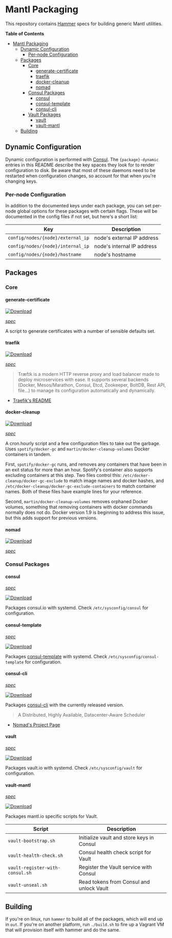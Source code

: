 # Mantl Packaging

This repository contains [Hammer](https://github.com/asteris-llc/hammer) specs
for building generic Mantl utilities.

<!-- markdown-toc start - Don't edit this section. Run M-x markdown-toc-generate-toc again -->
**Table of Contents**

- [Mantl Packaging](#mantl-packaging)
    - [Dynamic Configuration](#dynamic-configuration)
        - [Per-node Configuration](#per-node-configuration)
    - [Packages](#packages)
        - [Core](#core)
            - [generate-certificate](#generate-certificate)
            - [traefik](#traefik)
            - [docker-cleanup](#docker-cleanup)
            - [nomad](#nomad)
        - [Consul Packages](#consul-packages)
            - [consul](#consul)
            - [consul-template](#consul-template)
            - [consul-cli](#consul-cli)
        - [Vault Packages](#vault-packages)
            - [vault](#vault)
            - [vault-mantl](#vault-mantl)
    - [Building](#building)

<!-- markdown-toc end -->

## Dynamic Configuration

Dynamic configuration is performed with [Consul](https://consul.io). The
`{package}-dynamic` entries in this README describe the key spaces they look for
to render configuration to disk. Be aware that most of these daemons need to be
restarted when configuration changes, so account for that when you're changing
keys.

### Per-node Configuration

In addition to the documented keys under each package, you can set per-node
global options for these packages with certain flags. These will be documented
in the config files if not set, but here's a short list:

| Key                               | Description                |
|-----------------------------------|----------------------------|
| `config/nodes/{node}/external_ip` | node's external IP address |
| `config/nodes/{node}/internal_ip` | node's internal IP address |
| `config/nodes/{node}/hostname`    | node's hostname            |

## Packages

### Core

#### generate-certificate

[ ![Download](https://api.bintray.com/packages/asteris/mantl-rpm/generate-certificate/images/download.svg) ](https://bintray.com/asteris/mantl-rpm/generate-certificate/_latestVersion)

[*spec*](packages/generate-certificate/spec.yml)

A script to generate certificates with a number of sensible defaults set.

#### traefik

[ ![Download](https://api.bintray.com/packages/asteris/mantl-rpm/traefik/images/download.svg) ](https://bintray.com/asteris/mantl-rpm/traefik/_latestVersion)

[*spec*](packages/traefik/spec.yml)

> Træfɪk is a modern HTTP reverse proxy and load balancer made to deploy
> microservices with ease. It supports several backends (Docker, Mesos/Marathon,
> Consul, Etcd, Zookeeper, BoltDB, Rest API, file...) to manage its
> configuration automatically and dynamically.

- [Traefik's README](https://github.com/EmileVauge/traefik)

#### docker-cleanup

[ ![Download](https://api.bintray.com/packages/asteris/mantl-rpm/docker-cleanup/images/download.svg) ](https://bintray/asteris/mantl-rpm/docker-cleanup/_latestVersion)

[*spec*](packages/docker-cleanup/spec.yml)

A cron.hourly script and a few configuration files to take out the garbage.
Uses `spotify/docker-gc` and `martin/docker-cleanup-volumes` Docker containers in tandem.

First, `spotify/docker-gc` runs, and removes any containers that have been in an exit status for more than an hour.
Spotify's container also supports excluding containers at this step. Two files control this:
`/etc/docker-cleanup/docker-gc-exclude` to match image names and docker hashes, and
`/etc/docker-cleanup/docker-gc-exclude-containers` to match container names. Both of these files have example lines
for your reference.

Second, `martin/docker-cleanup-volumes` removes orphaned Docker volumes, something that removing containers with docker
commands normally does not do. Docker version 1.9 is beginning to address this issue, but this adds support for previous versions.

#### nomad

[ ![Download](https://api.bintray.com/packages/asteris/mantl-rpm/nomad/images/download.svg) ](https://bintray.com/asteris/mantl-rpm/nomad/_latestVersion)

[*spec*](nomad/nomad/spec.yml)

### Consul Packages

#### consul

[*spec*](consul/consul/spec.yml)

[ ![Download](https://api.bintray.com/packages/asteris/mantl-rpm/consul/images/download.svg) ](https://bintray.com/asteris/mantl-rpm/consul/_latestVersion)

Packages consul.io with systemd. Check `/etc/sysconfig/consul` for
configuration.

#### consul-template

[*spec*](consul/consul-template/spec.yml)

[ ![Download](https://api.bintray.com/packages/asteris/mantl-rpm/consul-template/images/download.svg) ](https://bintray.com/asteris/mantl-rpm/consul-template/_latestVersion)

Packages [consul-template](https://github.com/hashicorp/consul-template) with
systemd. Check `/etc/sysconfig/consul-template` for configuration.

#### consul-cli

[*spec*](consul/consul-cli/spec.yml)

[ ![Download](https://api.bintray.com/packages/asteris/mantl-rpm/consul-cli/images/download.svg) ](https://bintray.com/asteris/mantl-rpm/consul-cli/_latestVersion)

Packages [consul-cli](https://github.com/CiscoCloud/consul-cli) with the
currently released version.

> A Distributed, Highly Available, Datacenter-Aware Scheduler

- [Nomad's Project Page](https://nomadproject.io/)

#### vault

[*spec*](vault/vault/spec.yml)

[ ![Download](https://api.bintray.com/packages/asteris/mantl-rpm/vault/images/download.svg) ](https://bintray.com/asteris/mantl-rpm/vault/_latestVersion)

Packages vault.io with systemd. Check `/etc/sysconfig/vault` for
configuration.

#### vault-mantl

[*spec*](vault/vault-mantl/spec.yml)

[ ![Download](https://api.bintray.com/packages/asteris/mantl-rpm/vault-mantl/images/download.svg) ](https://bintray.com/asteris/mantl-rpm/vault-mantl/_latestVersion)

Packages mantl.io specific scripts for Vault. 

| Script                          | Description                               |
|---------------------------------|-------------------------------------------|
| `vault-bootstrap.sh`            | Initialize vault and store keys in Consul |
| `vault-health-check.sh`         | Consul health check script for Vault      |
| `vault-register-with-consul.sh` | Register the Vault service with Consul    |
| `vault-unseal.sh`               | Read tokens from Consul and unlock Vault  |

## Building

If you're on linux, run `hammer` to build all of the packages, which will end up
in `out`. If you're on another platform, run `./build.sh` to fire up a Vagrant
VM that will provision itself with hammer and do the same.

